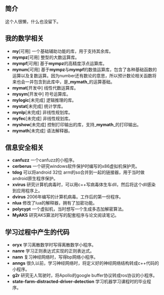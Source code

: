 ## 简介

这个人很懒，什么也没留下。

## 我的数学相关

* **my**[可用] 一个基础辅助功能的库，用于支持其余库。
* **mympz**[可用] 整型的大数运算库。
* **mympf**[可用] 基于**mympz**的高精度浮点运算库。
* **mynum**[可用] 基于**mympz**与**mympf**的数值运算库，包含了各种基础函数的运算以及复数运算。因为number还有数论的意思，所以预计数论相关函数将来也会一并包含到此库中，是_**mymath**_的运算基础。
* **mymat**[开发中] 线性代数运算库。
* **mysym**[开发中] 符号运算库。
* **mylogic**[未完成] 逻辑推理的库。
* **mystat**[未完成] 统计学库。
* **mynlp**[未完成] 非线性规划库。
* **myfec**[未完成] 非线性规划库。
* **myshow**[未完成] 控制打印输出的库，支持_**mymath**_的打印输出。
* **mymath**[未完成] 语法解释器。

## 信息安全相关

* **canfuzz** 一个canfuzz的小程序。
* **cerberus** 一个研究windows软件保护时编写的x86虚拟机保护壳。
* **tdog** 可以将android 32位 arm的so合并到一起的链接器，用于当时做android原生程序保护。
* **xvirus** 研究计算机病毒时，可以用c++写病毒体生车dll，然后将这个dll感染到应用程序上。
* **dvirus** 2006年编写的计算机病毒。工作后的第一份程序。
* **nlua** 修改了lua的解释器，拥有了加密功能。
* **polycypt** 一个虚拟机，当时想写一个生成多态加解密算法。
* **MyAKS** 研究AKS算法时写的配套程序与论文阅读笔记。

## 学习过程中产生的代码

* **oryx** 学习离散数学时写得离散数学小程序。
* **nanre** 学习正则表达式实现的正则表达式。
* **nann** 复习神经网络时，写得bp网络小程序。
* **anngs** 很久以前，学习神经网络时，将定义好的神经网络结构转成c++代码的小程序。
* **g2r** 研究无人驾驶时，将Apollo的google buffer协议转成ros协议的小程序。
* **state-farm-distracted-driver-detection** 学习机器学习课程时的毕业程序。

<!--
**gA4ss/gA4ss** is a ✨ _special_ ✨ repository because its `README.md` (this file) appears on your GitHub profile.

Here are some ideas to get you started:

- 🔭 I’m currently working on ...
- 🌱 I’m currently learning ...
- 👯 I’m looking to collaborate on ...
- 🤔 I’m looking for help with ...
- 💬 Ask me about ...
- 📫 How to reach me: ...
- 😄 Pronouns: ...
- ⚡ Fun fact: ...
-->
